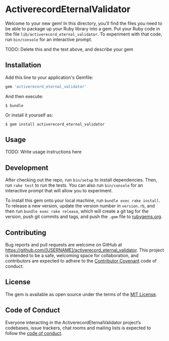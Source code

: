 # ActiverecordEternalValidator

Welcome to your new gem! In this directory, you'll find the files you need to be able to package up your Ruby library into a gem. Put your Ruby code in the file `lib/activerecord_eternal_validator`. To experiment with that code, run `bin/console` for an interactive prompt.

TODO: Delete this and the text above, and describe your gem

## Installation

Add this line to your application's Gemfile:

```ruby
gem 'activerecord_eternal_validator'
```

And then execute:

    $ bundle

Or install it yourself as:

    $ gem install activerecord_eternal_validator

## Usage

TODO: Write usage instructions here

## Development

After checking out the repo, run `bin/setup` to install dependencies. Then, run `rake test` to run the tests. You can also run `bin/console` for an interactive prompt that will allow you to experiment.

To install this gem onto your local machine, run `bundle exec rake install`. To release a new version, update the version number in `version.rb`, and then run `bundle exec rake release`, which will create a git tag for the version, push git commits and tags, and push the `.gem` file to [rubygems.org](https://rubygems.org).

## Contributing

Bug reports and pull requests are welcome on GitHub at https://github.com/[USERNAME]/activerecord_eternal_validator. This project is intended to be a safe, welcoming space for collaboration, and contributors are expected to adhere to the [Contributor Covenant](http://contributor-covenant.org) code of conduct.

## License

The gem is available as open source under the terms of the [MIT License](https://opensource.org/licenses/MIT).

## Code of Conduct

Everyone interacting in the ActiverecordEternalValidator project’s codebases, issue trackers, chat rooms and mailing lists is expected to follow the [code of conduct](https://github.com/[USERNAME]/activerecord_eternal_validator/blob/master/CODE_OF_CONDUCT.md).
